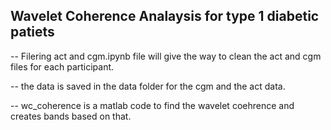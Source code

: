 ## Wavelet Coherence Analaysis for type 1 diabetic patiets
-- Filering act and cgm.ipynb file will give the way to clean the act and cgm files for each participant.

-- the data is saved in the data folder for the cgm and the act data.

-- wc_coherence is a matlab code to find the wavelet coehrence and creates bands based on that. 
